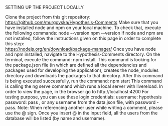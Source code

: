 SETTING UP THE PROJECT LOCALLY

Clone the project from this git repository: https://github.com/murgovska/Hypothesis-Comments
Make sure that you have installed node and npm on your local machine. To check that, execute the following commands:
	node --version
	npm --version
If node and npm are not installed, follow the instructions given on this page in order to complete this step:	
	https://nodejs.org/en/download/package-manager/
Once you have node and npm installed, navigate to the Hypothesis-Comments directory.
On the terminal, execute the command:
	npm install.
This command is looking for the package.json file (in which are defined all the dependencies and packages used for developing the application), creates the node_modules directory and downloads the packages to that directory.
After this command is being executed successfully, run the command:
	npm start
This command is calling the ng serve command which runs a local server with livereload.
In order to view the page, in the browser go to http://localhost:4200
For testing purpose, you can use these login credentials:
	username: hypothesis
	password: pass
, or any username from the data.json file, with password - pass. 
Note: When referencing another user while writing a comment, please use the @ sign. Once you insert @  in the input field, all the users from the database will be listed (by name and username). 